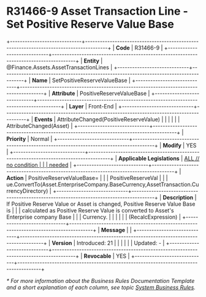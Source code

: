 ﻿---
erp.type: front-end-business-rule
erp.entity: Finance.Assets.AssetTransactionLines
---

# R31466-9 Asset Transaction Line - Set Positive Reserve Value Base
+-----------------------------+---------------------------------------------------------------------------------------+
| **Code**                    | R31466-9                                                                              |
+-----------------------------+---------------------------------------------------------------------------------------+
| **Entity**                  | @Finance.Assets.AssetTransactionLines                                                                  |
+-----------------------------+---------------------------------------------------------------------------------------+
| **Name**                    | SetPositiveReserveValueBase                                                           |
+-----------------------------+---------------------------------------------------------------------------------------+
| **Attribute**               | PositiveReserveValueBase                                                              |
+-----------------------------+---------------------------------------------------------------------------------------+
| **Layer**                   | Front-End                                                                             |
+-----------------------------+---------------------------------------------------------------------------------------+
| **Events**                  | AttributeChanged(PositiveReserveValue)                                                |
|                             |                                                                                       |
|                             | AttributeChanged(Asset)                                                               |
+-----------------------------+---------------------------------------------------------------------------------------+
| **Priority**                | Normal                                                                                |
+-----------------------------+---------------------------------------------------------------------------------------+
| **Modify**                  | YES                                                                                   |
+-----------------------------+---------------------------------------------------------------------------------------+
| **Applicable Legislations** | [ALL // no condition                                                                  |
|                             | needed](https://confluence.erp.net/display/techdoc/Country+Specific+Functionality)    |
+-----------------------------+---------------------------------------------------------------------------------------+
| **Action**                  | PositiveReserveValueBase=                                                             |
|                             | PositiveReserveVal                                                                    |
|                             | ue.ConvertTo(Asset.EnterpriseCompany.BaseCurrency,AssetTransaction.CurrencyDirectory) |
+-----------------------------+---------------------------------------------------------------------------------------+
| **Description**             | If Positive Reserve Value or Asset is changed, Positive Reserve Value Base is         |
|                             | calculated as Positive Reserve Value is converted to Asset\'s Enterprise company Base |
|                             | Currency.                                                                             |
|                             |                                                                                       |
|                             | (RecalcExpression)                                                                    |
+-----------------------------+---------------------------------------------------------------------------------------+
| **Message**                 |                                                                                       |
+-----------------------------+---------------------------------------------------------------------------------------+
| **Version**                 | Introduced: 21                                                                        |
|                             |                                                                                       |
|                             | Updated: -                                                                            |
+-----------------------------+---------------------------------------------------------------------------------------+
| **Revocable**               | YES                                                                                   |
+-----------------------------+---------------------------------------------------------------------------------------+

*\* For more information about the Business Rules Documentation Template and a short explanation of each column, see
topic [System Business Rules](../templates/template-description-system-business-rules.md).*

  

  
